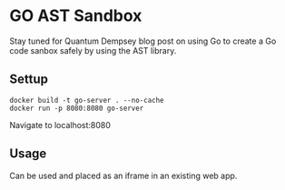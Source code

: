 # GO AST Sandbox
Stay tuned for Quantum Dempsey blog post on using Go to create a Go code sanbox safely by using the AST library. 

## Settup 
```
docker build -t go-server . --no-cache
docker run -p 8080:8080 go-server
```
Navigate to localhost:8080


## Usage
Can be used and placed as an iframe in an existing web app. 
